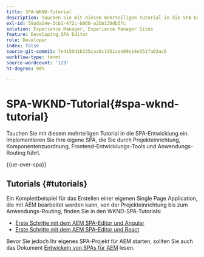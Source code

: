 ```yaml
---
title: SPA-WKND-Tutorial
description: Tauchen Sie mit diesem mehrteiligen Tutorial in die SPA-Entwicklung ein. Implementieren Sie Ihre eigene SPA, die Sie durch Projekteinrichtung, Komponentenzuordnung, Frontend-Entwicklungs-Tools und Anwendungs-Routing führt.
exl-id: 59ada14e-3cb1-4f2c-b866-a2bb130db3fc
solution: Experience Manager, Experience Manager Sites
feature: Developing,SPA Editor
role: Developer
index: false
source-git-commit: 7e4150d1b335caa6c1951cee69e14e351fa03ac6
workflow-type: tm+mt
source-wordcount: '129'
ht-degree: 98%

---
```



# SPA-WKND-Tutorial{#spa-wknd-tutorial}

Tauchen Sie mit diesem mehrteiligen Tutorial in die SPA-Entwicklung ein. Implementieren Sie Ihre eigene SPA, die Sie durch Projekteinrichtung, Komponentenzuordnung, Frontend-Entwicklungs-Tools und Anwendungs-Routing führt.

{{ue-over-spa}}

## Tutorials {#tutorials}

Ein Komplettbeispiel für das Erstellen einer eigenen Single Page Application, die mit AEM bearbeitet werden kann, von der Projekteinrichtung bis zum Anwendungs-Routing, finden Sie in den WKND-SPA-Tutorials:

* [Erste Schritte mit dem AEM SPA-Editor und Angular](https://experienceleague.adobe.com/en/docs/experience-manager-learn/getting-started-with-aem-headless/spa-editor/angular/overview)
* [Erste Schritte mit dem AEM SPA-Editor und React](https://experienceleague.adobe.com/en/docs/experience-manager-learn/getting-started-with-aem-headless/spa-editor/how-to/react-core-components-v2)

Bevor Sie jedoch Ihr eigenes SPA-Projekt für AEM starten, sollten Sie auch das Dokument [Entwickeln von SPAs für AEM](/help/sites-developing/spa-architecture.md) lesen.
